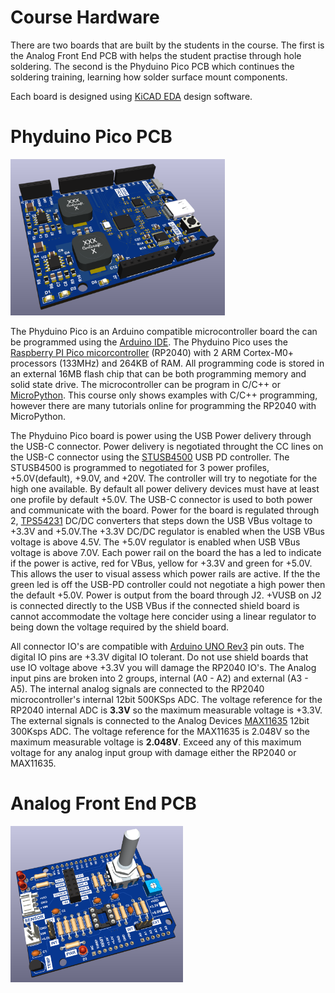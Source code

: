 # Course Hardware
<p>
There are two boards that are built by the students in the course. The first is the Analog Front End PCB with helps the student practise through hole soldering. The second is the Phyduino Pico PCB which continues the soldering training, learning how solder surface mount components.
</p>
<p>
Each board is designed using <a href="https://www.kicad.org/">KiCAD EDA</a> design software.
</p>

# Phyduino Pico PCB
<img src="https://github.com/UofTPhyEssSW/Student-Workshop-Course-L1/blob/main/images/Phyduino_Pico_RevC.png?raw=true" height="250px">
<p>
The Phyduino Pico is an Arduino compatible microcontroller board the can be programmed using the <a href="https://docs.arduino.cc/software/ide-v2">Arduino IDE</a>. The Phyduino Pico uses the <a href="https://www.raspberrypi.com/products/rp2040/">Raspberry PI Pico micorcontroller</a> (RP2040) with 2 ARM Cortex-M0+ processors (133MHz) and 264KB of RAM. All programming code is stored in an external 16MB flash chip that can be both programming memory and solid state drive. The microcontroller can be program in C/C++ or <a href="https://www.raspberrypi.com/documentation/microcontrollers/micropython.html">MicroPython</a>. This course only shows examples with C/C++ programming, however there are many tutorials online for programming the RP2040 with MicroPython. 
</p>
<p>
The Phyduino Pico board is power using the USB Power delivery through the USB-C connector. Power delivery is negotiated throught the CC lines on the USB-C connector using the <a href="https://www.st.com/en/interfaces-and-transceivers/stusb4500.html">STUSB4500</a> USB PD controller. The STUSB4500 is programmed to negotiated for 3 power profiles, +5.0V(default), +9.0V, and +20V. The controller will try to negotiate for the high one available. By default all power delivery devices must have at least one profile by default +5.0V. The USB-C connector is used to both power and communicate with the board. Power for the board is regulated through 2, <a href="https://www.ti.com/product/TPS54231?dcmp=dsproject&hqs=td&#doctype2">TPS54231</a> DC/DC converters that steps down the USB VBus voltage to +3.3V and +5.0V.The +3.3V DC/DC regulator is enabled when the USB VBus voltage is above 4.5V. The +5.0V regulator is enabled when USB VBus voltage is above 7.0V. Each power rail on the board the has a led to indicate if the power is active, red for VBus, yellow for +3.3V and green for +5.0V. This allows the user to visual assess which power rails are active. If the the green led is off the USB-PD controller could not negotiate a high power then the default +5.0V. Power is output from the board through J2. +VUSB on J2 is connected directly to the USB VBus if the connected shield board is cannot accommodate the voltage here concider using a linear regulator to being down the voltage required by the shield board. 
</p>
<p>
All connector IO's are compatible with <a href="https://content.arduino.cc/assets/A000066-full-pinout.pdf?_gl=1*1w20zu6*_ga*MjA4MzA3Mzg0OS4xNjc2NDAwMDM1*_ga_NEXN8H46L5*MTY4MzkxNDk5MS4yNC4xLjE2ODM5MTgwODAuMC4wLjA.">Arduino UNO Rev3</a> pin outs. The digital IO pins are +3.3V digital IO tolerant. Do not use shield boards that use IO voltage above +3.3V you will damage the RP2040 IO's. The Analog input pins are broken into 2 groups, internal (A0 - A2) and external (A3 - A5). The internal analog signals are connected to the RP2040 microcontroller's internal 12bit 500KSps ADC. The voltage reference for the RP2040 internal ADC is <b>3.3V</b> so the maximum measurable voltage is +3.3V. The external signals is connected to the Analog Devices <a href="https://www.analog.com/en/products/max11635.html">MAX11635</a> 12bit 300Ksps ADC. The voltage reference for the MAX11635 is 2.048V so the maximum measurable voltage is <b>2.048V</b>. Exceed any of this maximum voltage for any analog input group with damage either the RP2040 or MAX11635.
</p>

# Analog Front End PCB
<img src="https://github.com/UofTPhyEssSW/Student-Workshop-Course-L1/blob/main/images/AFE_Shield_RevC.png?raw=true" height="250px">
<p>

</p>